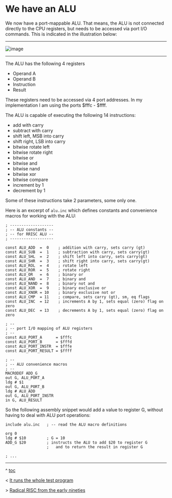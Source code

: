 # We have an ALU

We now have a port-mappable ALU. That means, the ALU is not connected directly to the CPU registers, but needs to be accessed via port I/O commands. This is indicated in the illustration below:

---
![image](https://user-images.githubusercontent.com/30892199/103395727-e4da7400-4b2f-11eb-96ff-8afe23cdada9.png)

---

The ALU has the following 4 registers

- Operand A
- Operand B
- Instruction
- Result

These registers need to be accessed via 4 port addresses. In my implementation I am using the ports $fffc - $ffff.

The ALU is capable of executing the following 14 instructions:

- add with carry
- subtract with carry 
- shift left, MSB into carry
- shift right, LSB into carry
- bitwise rotate left
- bitwise rotate right
- bitwise or
- bitwise and
- bitwise nand
- bitwise xor
- bitwise compare
- increment by 1
- decrement by 1

Some of these instructions take 2 parameters, some only one. 

Here is an excerpt of `alu.inc` which defines constants and convenience macros for working with the ALU:

```
; -------------------
; -- ALU constants --
; -- for RRISC ALU --
; -------------------

const ALU_ADD  =  0    ; addition with carry, sets carry (gt)
const ALU_SUB  =  1    ; subtraction with carry, sets carry(gt)
const ALU_SHL  =  2    ; shift left into carry, sets carry(gt)
const ALU_SHR  =  3    ; shift right into carry, sets carry(gt)
const ALU_ROL  =  4    ; rotate left
const ALU_ROR  =  5    ; rotate right
const ALU_OR   =  6    ; binary or
const ALU_AND  =  7    ; binary and
const ALU_NAND =  8    ; binary not and
const ALU_XOR  =  9    ; binary exclusive or
const ALU_XNOR = 10    ; binary exclusive not or
const ALU_CMP  = 11    ; compare, sets carry (gt), sm, eq flags
const ALU_INC  = 12    ; increments A by 1, sets equal (zero) flag on zero
const ALU_DEC  = 13    ; decrements A by 1, sets equal (zero) flag on zero

; --
; -- port I/O mapping of ALU registers
; --
const ALU_PORT_A      = $fffc
const ALU_PORT_B      = $fffd
const ALU_PORT_INSTR  = $fffe
const ALU_PORT_RESULT = $ffff

; --
; -- ALU convenience macros
; --
MACRODEF ADD_G 
out G, ALU_PORT_A
ldg # $1
out G, ALU_PORT_B
ldg # ALU_ADD
out G, ALU_PORT_INSTR
in G, ALU_RESULT
```

So the following assembly snippet would add a value to register G, without having to deal with ALU port operations:

```
include alu.inc   ; -- read the ALU macro definitions

org 0
ldg # $10         ; G = 10
ADD_G $20         ; instructs the ALU to add $20 to register G
                  ;   and to return the result in register G

; ...
```


---
^ [toc](https://github.com/renerocksai/rrisc/blob/main/_main.md)        

< [It runs the whole test program](https://github.com/renerocksai/rrisc/blob/main/_firstprog.md)

\> [Radical RISC from the early nineties](https://github.com/renerocksai/rrisc/blob/main/_nineties.md)

